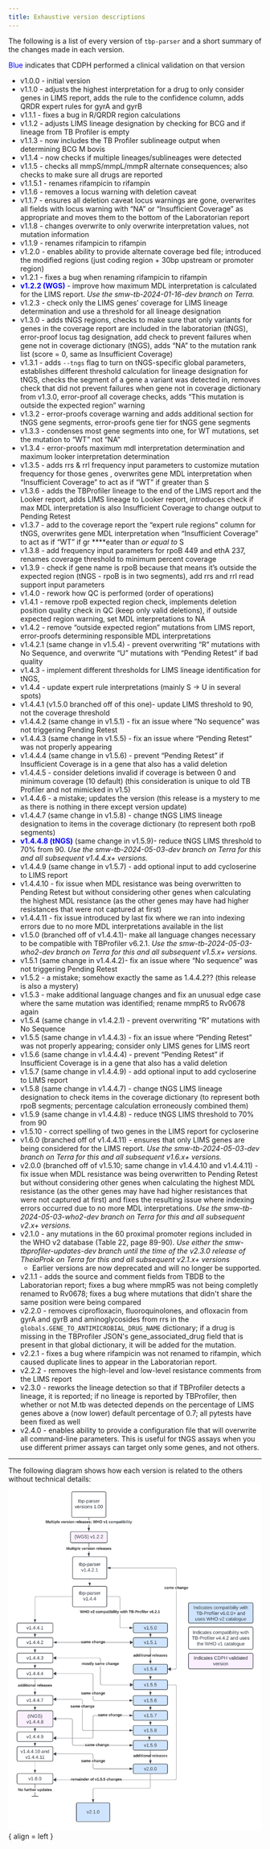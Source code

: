 ```yaml
---
title: Exhaustive version descriptions
---
```


The following is a list of every version of `tbp-parser` and a short summary of the changes made in each version.

<span style="color:blue">Blue</span> indicates that CDPH performed a clinical validation on that version

- v1.0.0 - initial version
- v1.1.0 - adjusts the highest interpretation for a drug to only consider genes in LIMS report, adds the rule to the confidence column, adds QRDR expert rules for gyrA and gyrB
- v1.1.1 - fixes a bug in R/QRDR region calculations
- v1.1.2 - adjusts LIMS lineage designation by checking for BCG and if lineage from TB Profiler is empty
- v1.1.3 - now includes the TB Profiler sublineage output when determining BCG M bovis
- v1.1.4 - now checks if multiple lineages/sublineages were detected
- v1.1.5 - checks all mmpS/mmpL/mmpR alternate consequences; also checks to make sure all drugs are reported
- v1.1.5.1 - renames rifampicin to rifampin
- v1.1.6 - removes a locus warning with deletion caveat
- v1.1.7 - ensures all deletion caveat locus warnings are gone, overwrites all fields with locus warning with “NA” or “Insufficient Coverage” as appropriate and moves them to the bottom of the Laboratorian report
- v1.1.8 - changes overwrite to only overwrite interpretation values, not mutation information
- v1.1.9 - renames rifampicin to rifampin
- v1.2.0 - enables ability to provide alternate coverage bed file; introduced the modified regions (just coding region + 30bp upstream or promoter region)
- v1.2.1 - fixes a bug when renaming rifampicin to rifampin
- <span style="color:blue">**v1.2.2 (WGS)**</span> - improve how maximum MDL interpretation is calculated for the LIMS report. *Use the smw-tb-2024-01-16-dev branch on Terra.*
- v1.2.3 - check only the LIMS genes’ coverage for LIMS lineage determination and use a threshold for all lineage designation
- v1.3.0 - adds tNGS regions, checks to make sure that only variants for genes in the coverage report are included in the laboratorian (tNGS), error-proof locus tag designation, add check to prevent failures when gene not in coverage dictionary (tNGS), adds “NA” to the mutation rank list (score = 0, same as Insufficient Coverage)
- v1.3.1 - adds `--tngs` flag to turn on tNGS-specific global parameters, establishes different threshold calculation for lineage designation for tNGS, checks the segment of a gene a variant was detected in, removes check that did not prevent failures when gene not in coverage dictionary from v1.3.0, error-proof all coverage checks, adds “This mutation is outside the expected region” warning
- v1.3.2 - error-proofs coverage warning and adds additional section for tNGS gene segments, error-proofs gene tier for tNGS gene segments
- v1.3.3 - condenses most gene segments into one, for WT mutations, set the mutation to “WT” not “NA”
- v1.3.4 - error-proofs maximum mdl interpretation determination and maximum looker interpretation determination
- v1.3.5 - adds rrs & rrl frequency input parameters to customize mutation frequency for those genes , overwrites gene MDL interpretation when “Insufficient Coverage” to act as if “WT” if greater than S
- v1.3.6 - adds the TBProfiler lineage to the end of the LIMS report and the Looker report, adds LIMS lineage to Looker report, introduces check if max MDL interpretation is also Insufficient Coverage to change output to Pending Retest
- v1.3.7 - add to the coverage report the “expert rule regions” column for tNGS, overwrites gene MDL interpretation when “Insufficient Coverage” to act as if “WT” if gr ****eater than *or equal to* S
- v1.3.8 - add frequency input parameters for rpoB 449 and ethA 237, renames coverage threshold to minimum percent coverage
- v1.3.9 - check if gene name is rpoB because that means it’s outside the expected region (tNGS - rpoB is in two segments), add rrs and rrl read support input parameters
- v1.4.0 - rework how QC is performed (order of operations)
- v1.4.1 - remove rpoB expected region check, implements deletion position quality check in QC (keep only valid deletions), if outside expected region warning, set MDL interpretations to NA
- v1.4.2 - remove “outside expected region” mutations from LIMS report, error-proofs determining responsible MDL interpretations
- v1.4.2.1 (same change in v1.5.4) - prevent overwriting “R” mutations with No Sequence, and overwrite “U” mutations with “Pending Retest” if bad quality
- v1.4.3 - implement different thresholds for LIMS lineage identification for tNGS,
- v1.4.4 - update expert rule interpretations (mainly S → U in several spots)
- v1.4.4.1 (v1.5.0 branched off of this one)- update LIMS threshold to 90, not the coverage threshold
- v1.4.4.2 (same change in v1.5.1) - fix an issue where “No sequence” was not triggering Pending Retest
- v1.4.4.3 (same change in v1.5.5) - fix an issue where “Pending Retest” was not properly appearing
- v1.4.4.4 (same change in v1.5.6) - prevent “Pending Retest” if Insufficient Coverage is in a gene that also has a valid deletion
- v1.4.4.5 - consider deletions invalid if coverage is between 0 and minimum coverage (10 default) (this consideration is unique to old TB Profiler and not mimicked in v1.5)
- v1.4.4.6 - a mistake; updates the version (this release is a mystery to me as there is nothing in there except version update)
- v1.4.4.7 (same change in v1.5.8) - change tNGS LIMS lineage designation to items in the coverage dictionary (to represent both rpoB segments)
- <span style="color:blue">**v1.4.4.8 (tNGS)**</span> (same change in v1.5.9)- reduce tNGS LIMS threshold to 70% from 90. *Use the smw-tb-2024-05-03-dev branch on Terra for this and all subsequent v1.4.4.x+ versions.*
- v1.4.4.9 (same change in v1.5.7) - add optional input to add cycloserine to LIMS report
- v1.4.4.10 - fix issue when MDL resistance was being overwritten to Pending Retest but without considering other genes when calculating the highest MDL resistance (as the other genes may have had higher resistances that were not captured at first)
- v1.4.4.11 - fix issue introduced by last fix where we ran into indexing errors due to no more MDL interpretations available in the list
- v1.5.0 (branched off of v1.4.4.1)- make all language changes necessary to be compatible with TBProfiler v6.2.1. *Use the smw-tb-2024-05-03-who2-dev branch on Terra for this and all subsequent v1.5.x+ versions.*
- v1.5.1  (same change in v1.4.4.2)- fix an issue where “No sequence” was not triggering Pending Retest
- v1.5.2 - a mistake; somehow exactly the same as 1.4.4.2?? (this release is also a mystery)
- v1.5.3 - make additional language changes and fix an unusual edge case where the same mutation was identified; rename mmpR5 to Rv0678 again
- v1.5.4 (same change in v1.4.2.1) - prevent overwriting “R” mutations with No Sequence
- v1.5.5 (same change in v1.4.4.3) - fix an issue where “Pending Retest” was not properly appearing; consider only LIMS genes for LIMS reort
- v1.5.6 (same change in v1.4.4.4) - prevent “Pending Retest” if Insufficient Coverage is in a gene that also has a valid deletion
- v1.5.7 (same change in v1.4.4.9) - add optional input to add cycloserine to LIMS report
- v1.5.8 (same change in v1.4.4.7) - change tNGS LIMS lineage designation to check items in the coverage dictionary (to represent both rpoB segments; percentage calculation erroneously combined them)
- v1.5.9 (same change in v1.4.4.8) - reduce tNGS LIMS threshold to 70% from 90
- v1.5.10 - correct spelling of two genes in the LIMS report for cycloserine
- v1.6.0 (branched off of v1.4.4.11) - ensures that only LIMS genes are being considered for the LIMS report. *Use the smw-tb-2024-05-03-dev branch on Terra for this and all subsequent v1.6.x+ versions.*
- v2.0.0 (branched off of v1.5.10; same change in v1.4.4.10 and v1.4.4.11) - fix issue when MDL resistance was being overwritten to Pending Retest but without considering other genes when calculating the highest MDL resistance (as the other genes may have had higher resistances that were not captured at first) and fixes the resulting issue where indexing errors occurred due to no more MDL interpretations. *Use the smw-tb-2024-05-03-who2-dev branch on Terra for this and all subsequent v2.x+ versions.*
- v2.1.0 - any mutations in the 60 proximal promoter regions included in the WHO v2 database (Table 22, page 89-90). *Use either the smw-tbprofiler-updates-dev branch until the time of the v2.3.0 release of TheiaProk on Terra for this and all subsequent v2.1.x+ versions*
    - Earlier versions are now deprecated and will no longer be supported.
- v2.1.1 - adds the source and comment fields from TBDB to the Laboratorian report; fixes a bug where mmpR5 was not being completly renamed to Rv0678; fixes a bug where mutations that didn't share the same position were being compared
- v2.2.0 - removes ciprofloxacin, fluoroquinolones, and ofloxacin from gyrA and gyrB and aminoglycosides from rrs in the `globals.GENE_TO_ANTIMICROBIAL_DRUG_NAME` dictionary; if a drug is missing in the TBProfiler JSON's gene_associated_drug field that is present in that global dictionary, it will be added for the mutation.
- v2.2.1 - fixes a bug where rifampicin was not renamed to rifampin, which caused duplicate lines to appear in the Laboratorian report.
- v2.2.2 - removes the high-level and low-level resistance comments from the LIMS report
- v2.3.0 - reworks the lineage detection so that if TBProfiler detects a lineage, it is reported; if no lineage is reported by TBProfiler, then whether or not M.tb was detected depends on the percentage of LIMS genes above a (now lower) default percentage of 0.7; all pytests have been fixed as well
- v2.4.0 - enables ability to provide a configuration file that will overwrite all command-line parameters. This is useful for tNGS assays when you use different primer assays can target only some genes, and not others.

---

The following diagram shows how each version is related to the others without technical details:
![This diagram shows how each version is related to the others without technical details.](../assets/tbp-parser_versioning.png){ align = left }
